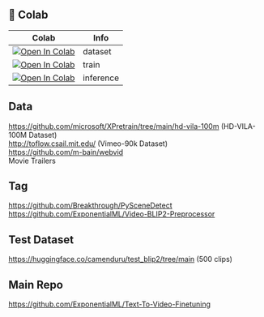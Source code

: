 ## 🦒 Colab

| Colab | Info
| --- | --- |
[![Open In Colab](https://colab.research.google.com/assets/colab-badge.svg)](https://colab.research.google.com/github/camenduru/Text-To-Video-Finetuning-colab/blob/main/dataset.ipynb) | dataset
[![Open In Colab](https://colab.research.google.com/assets/colab-badge.svg)](https://colab.research.google.com/github/camenduru/Text-To-Video-Finetuning-colab/blob/main/train.ipynb) | train
[![Open In Colab](https://colab.research.google.com/assets/colab-badge.svg)](https://colab.research.google.com/github/camenduru/Text-To-Video-Finetuning-colab/blob/main/inference.ipynb) | inference

## Data
https://github.com/microsoft/XPretrain/tree/main/hd-vila-100m (HD-VILA-100M Dataset) <br />
http://toflow.csail.mit.edu/ (Vimeo-90k Dataset) <br /> 
https://github.com/m-bain/webvid <br />
Movie Trailers <br />

## Tag
https://github.com/Breakthrough/PySceneDetect <br />
https://github.com/ExponentialML/Video-BLIP2-Preprocessor <br />

## Test Dataset
https://huggingface.co/camenduru/test_blip2/tree/main (500 clips) <br />

## Main Repo
https://github.com/ExponentialML/Text-To-Video-Finetuning <br />
